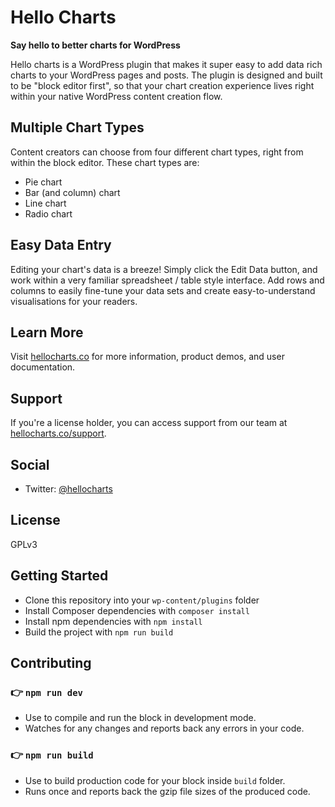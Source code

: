 # Hello Charts
**Say hello to better charts for WordPress**

Hello charts is a WordPress plugin that makes it super easy to add data rich charts to your WordPress pages and posts.
The plugin is designed and built to be "block editor first", so that your chart creation experience lives right within your native WordPress content creation flow.

## Multiple Chart Types

Content creators can choose from four different chart types, right from within the block editor. These chart types are:

- Pie chart
- Bar (and column) chart
- Line chart
- Radio chart

## Easy Data Entry

Editing your chart's data is a breeze! Simply click the Edit Data button, and work within a very familiar spreadsheet / table style interface. Add rows and columns to easily fine-tune your data sets and create easy-to-understand visualisations for your readers.

## Learn More

Visit [hellocharts.co](https://hellocharts.co) for more information, product demos, and user documentation.

## Support
If you're a license holder, you can access support from our team at [hellocharts.co/support](https://hellocharts.co/support).

## Social
- Twitter: [@hellocharts](https://twitter.com/hellocharts)

## License
GPLv3

## Getting Started

- Clone this repository into your `wp-content/plugins` folder
- Install Composer dependencies with `composer install`
- Install npm dependencies with `npm install`
- Build the project with `npm run build`

## Contributing

### 👉 `npm run dev`

- Use to compile and run the block in development mode.
- Watches for any changes and reports back any errors in your code.

### 👉 `npm run build`

- Use to build production code for your block inside `build` folder.
- Runs once and reports back the gzip file sizes of the produced code.
